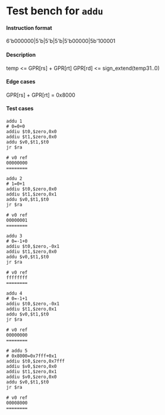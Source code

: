 # Test bench for `addu`

#### Instruction format

6'b000000|5'b<rs>|5'b<rt>|5'b<rd>|5'b00000|5b'100001

#### Description

temp <= GPR[rs] + GPR[rt]
GPR[rd] <= sign_extend(temp31..0)

#### Edge cases

GPR[rs] + GPR[rt] = 0x8000

#### Test cases

```assembly
addu 1
# 0=0+0
addiu $t0,$zero,0x0
addiu $t1,$zero,0x0
addu $v0,$t1,$t0
jr $ra

# v0 ref
00000000
========
```

```assembly
addu 2
# 1=0+1
addiu $t0,$zero,0x0
addiu $t1,$zero,0x1
addu $v0,$t1,$t0
jr $ra

# v0 ref
00000001
========
```

```assembly
addu 3
# 0=-1+0
addiu $t0,$zero,-0x1
addiu $t1,$zero,0x0
addu $v0,$t1,$t0
jr $ra

# v0 ref
ffffffff
========
```

```assembly
addu 4
# 0=-1+1
addiu $t0,$zero,-0x1
addiu $t1,$zero,0x1
addu $v0,$t1,$t0
jr $ra

# v0 ref
00000000
========
```

```assembly
# addu 5
# 0x8000=0x7fff+0x1
addiu $t0,$zero,0x7fff
addiu $v0,$zero,0x0
addiu $t1,$zero,0x1
addiu $v0,$zero,0x0
addu $v0,$t1,$t0
jr $ra

# v0 ref
00008000
========
```
